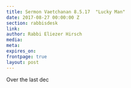 ```yaml
---
title: Sermon Vaetchanan 8.5.17  "Lucky Man"
date: 2017-08-27 00:00:00 Z
section: rabbisdesk
link:
author: Rabbi Eliezer Hirsch
media: 
meta: 
expires_on: 
frontpage: true
layout: post
---
```

Over the last dec
